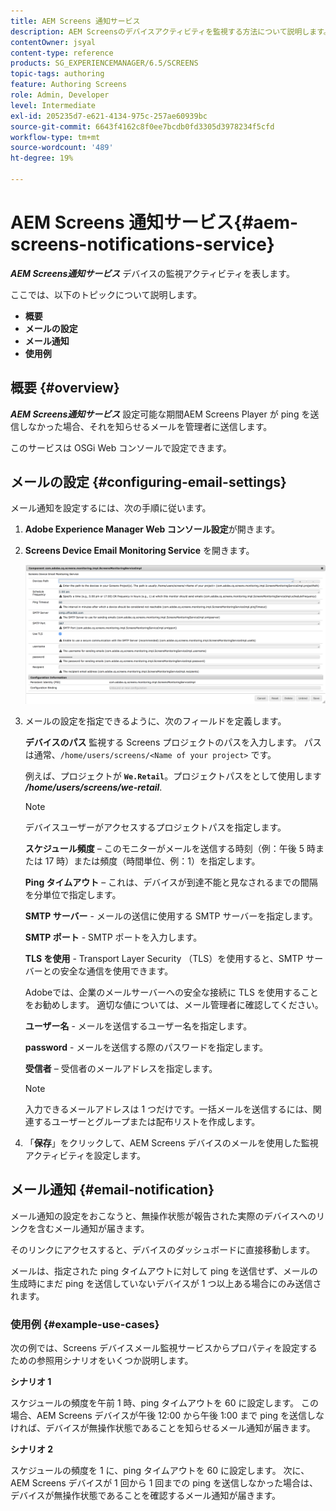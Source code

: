 ```yaml
---
title: AEM Screens 通知サービス
description: AEM Screensのデバイスアクティビティを監視する方法について説明します。
contentOwner: jsyal
content-type: reference
products: SG_EXPERIENCEMANAGER/6.5/SCREENS
topic-tags: authoring
feature: Authoring Screens
role: Admin, Developer
level: Intermediate
exl-id: 205235d7-e621-4134-975c-257ae60939bc
source-git-commit: 6643f4162c8f0ee7bcdb0fd3305d3978234f5cfd
workflow-type: tm+mt
source-wordcount: '489'
ht-degree: 19%

---
```


# AEM Screens 通知サービス{#aem-screens-notifications-service}

<!--removed from metadata: admitteddomains: @adobe.com;@caesars.com-->

***AEM Screens通知サービス*** デバイスの監視アクティビティを表します。

ここでは、以下のトピックについて説明します。

* **概要**
* **メールの設定**
* **メール通知**
* **使用例**

<!-- OBSOLETE NOTE>
>[!CAUTION]
>
>This AEM Screens functionality is only available, if you have installed AEM 6.3.2 Feature Pack 3 or AEM 6.4.1 Screens Feature Pack 1.
>
>To get access to this Feature Pack, contact Adobe Support and request access. After you have permissions you can download it from Package Share. -->

## 概要 {#overview}

***AEM Screens通知サービス*** 設定可能な期間AEM Screens Player が ping を送信しなかった場合、それを知らせるメールを管理者に送信します。

このサービスは OSGi Web コンソールで設定できます。

## メールの設定 {#configuring-email-settings}

メール通知を設定するには、次の手順に従います。

1. **Adobe Experience Manager Web コンソール設定**&#x200B;が開きます。
1. **Screens Device Email Monitoring Service** を開きます。

   ![screen_shot_2018-04-26at44602pm](assets/screen_shot_2018-04-26at44602pm.png)

1. メールの設定を指定できるように、次のフィールドを定義します。

   **デバイスのパス** 監視する Screens プロジェクトのパスを入力します。 パスは通常、`/home/users/screens/<Name of your project>` です。

   例えば、プロジェクトが **`We.Retail`**。プロジェクトパスをとして使用します ***/home/users/screens/we-retail***.

   >[!NOTE]
   >
   >デバイスユーザーがアクセスするプロジェクトパスを指定します。

   **スケジュール頻度**  – このモニターがメールを送信する時刻（例：午後 5 時または 17 時）または頻度（時間単位、例：1）を指定します。

   **Ping タイムアウト**  – これは、デバイスが到達不能と見なされるまでの間隔を分単位で指定します。

   **SMTP サーバー** - メールの送信に使用する SMTP サーバーを指定します。

   **SMTP ポート** - SMTP ポートを入力します。

   **TLS を使用** - Transport Layer Security （TLS）を使用すると、SMTP サーバーとの安全な通信を使用できます。

   Adobeでは、企業のメールサーバーへの安全な接続に TLS を使用することをお勧めします。 適切な値については、メール管理者に確認してください。

   **ユーザー名** - メールを送信するユーザー名を指定します。

   **password** - メールを送信する際のパスワードを指定します。

   **受信者**  – 受信者のメールアドレスを指定します。

   >[!NOTE]
   >
   >入力できるメールアドレスは 1 つだけです。一括メールを送信するには、関連するユーザーとグループまたは配布リストを作成します。

1. 「**保存**」をクリックして、AEM Screens デバイスのメールを使用した監視アクティビティを設定します。

## メール通知 {#email-notification}

メール通知の設定をおこなうと、無操作状態が報告された実際のデバイスへのリンクを含むメール通知が届きます。

そのリンクにアクセスすると、デバイスのダッシュボードに直接移動します。

メールは、指定された ping タイムアウトに対して ping を送信せず、メールの生成時にまだ ping を送信していないデバイスが 1 つ以上ある場合にのみ送信されます。

### 使用例 {#example-use-cases}

次の例では、Screens デバイスメール監視サービスからプロパティを設定するための参照用シナリオをいくつか説明します。

**シナリオ 1**

スケジュールの頻度を午前 1 時、ping タイムアウトを 60 に設定します。 この場合、AEM Screens デバイスが午後 12:00 から午後 1:00 まで ping を送信しなければ、デバイスが無操作状態であることを知らせるメール通知が届きます。

**シナリオ 2**

スケジュールの頻度を 1 に、ping タイムアウトを 60 に設定します。 次に、AEM Screens デバイスが 1 回から 1 回までの ping を送信しなかった場合は、デバイスが無操作状態であることを確認するメール通知が届きます。
